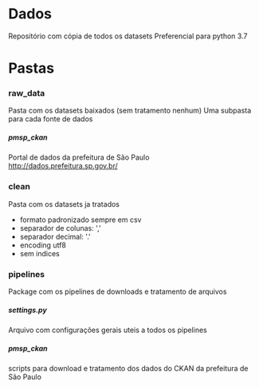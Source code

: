 # Dados
Repositório com cópia de todos os datasets
Preferencial para python 3.7



# Pastas


### raw_data
Pasta com os datasets baixados (sem tratamento nenhum)
Uma subpasta para cada fonte de dados

##### pmsp_ckan
Portal de dados da prefeitura de São Paulo
http://dados.prefeitura.sp.gov.br/


### clean
Pasta com os datasets ja tratados
- formato padronizado sempre em csv
- separador de colunas: ','
- separador decimal: '.'
- encoding utf8
- sem indices


### pipelines
Package com os pipelines de downloads e tratamento de arquivos

##### settings.py
Arquivo com configurações gerais uteis a todos os pipelines

##### pmsp_ckan
scripts para download e tratamento dos dados do CKAN da prefeitura de São Paulo

